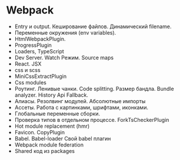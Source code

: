 # Webpack

-  Entry и output. Кеширование файлов. Динамический filename.
-  Переменные окружения (env variables).
-  HtmlWebpackPlugin.
-  ProgressPlugin
-  Loaders, TypeScript
-  Dev Server. Watch Режим. Source maps
-  React. JSX
-  css и scss
-  MiniCssExtractPlugin
-  Css modules
-  Роутинг. Ленивые чанки. Code splitting. Размер бандла. Bundle analyzer. History Api Fallback.
-  Алиасы. Резолвинг модулей. Абсолютные импорты
-  Ассеты. Работа с картинками, шрифтами, иконками.
-  Глобальные переменные сборки.
-  Проверка типов в отдельном процессе. ForkTsCheckerPlugin
-  Hot module replacement (hmr)
-  Favicon. CopyPlugin
-  Babel. Babel-loader Cвой babel плагин
-  Webpack module federation
-  Shared код из packages
